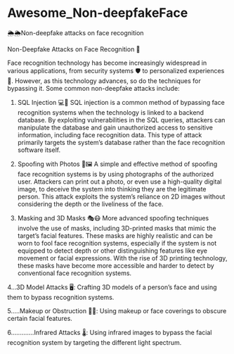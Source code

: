 # Awesome_Non-deepfakeFace
🌦️🌦️Non-deepfake attacks on face recognition 


Non-Deepfake Attacks on Face Recognition 🤖

Face recognition technology has become increasingly widespread in various applications, from security systems 🛡️ to personalized experiences 👥. However, as this technology advances, so do the techniques for bypassing it. Some common non-deepfake attacks include:

1. SQL Injection 💻🔐
SQL injection is a common method of bypassing face recognition systems when the technology is linked to a backend database. By exploiting vulnerabilities in the SQL queries, attackers can manipulate the database and gain unauthorized access to sensitive information, including face recognition data. This type of attack primarily targets the system’s database rather than the face recognition software itself.

2. Spoofing with Photos 📸🖼️
A simple and effective method of spoofing face recognition systems is by using photographs of the authorized user. Attackers can print out a photo, or even use a high-quality digital image, to deceive the system into thinking they are the legitimate person. This attack exploits the system’s reliance on 2D images without considering the depth or the liveliness of the face.

3. Masking and 3D Masks 🎭😷
More advanced spoofing techniques involve the use of masks, including 3D-printed masks that mimic the target’s facial features. These masks are highly realistic and can be worn to fool face recognition systems, especially if the system is not equipped to detect depth or other distinguishing features like eye movement or facial expressions. With the rise of 3D printing technology, these masks have become more accessible and harder to detect by conventional face recognition systems.


4...3D Model Attacks 🖥️: Crafting 3D models of a person’s face and using them to bypass recognition systems.

5.....Makeup or Obstruction 💄😷: Using makeup or face coverings to obscure certain facial features.

6.............Infrared Attacks 🌡️: Using infrared images to bypass the facial recognition system by targeting the different light spectrum.


